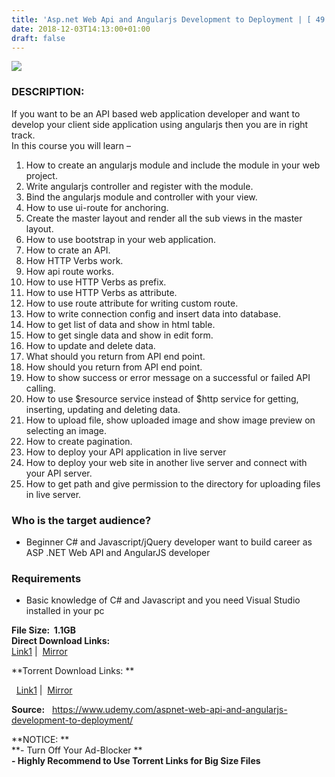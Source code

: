 ```yaml
---
title: 'Asp.net Web Api and Angularjs Development to Deployment | [ 49.99$ Course For Free ]'
date: 2018-12-03T14:13:00+01:00
draft: false
---
```


  

[![](https://1.bp.blogspot.com/-7G2c4wwVFfs/XAUlt_nsK4I/AAAAAAAAAXE/7M9HOap3cvYNUfaKOGDbY5rjMAZAz4DkACLcBGAs/s640/asp.net-web-api-and-angularjs-development-to-deployment.jpg)](https://1.bp.blogspot.com/-7G2c4wwVFfs/XAUlt_nsK4I/AAAAAAAAAXE/7M9HOap3cvYNUfaKOGDbY5rjMAZAz4DkACLcBGAs/s1600/asp.net-web-api-and-angularjs-development-to-deployment.jpg)

### DESCRIPTION:

If you want to be an API based web application developer and want to develop your client side application using angularjs then you are in right track.  
In this course you will learn –  

1.  How to create an angularjs module and include the module in your web project.
2.  Write angularjs controller and register with the module.
3.  Bind the angularjs module and controller with your view.
4.  How to use ui-route for anchoring.
5.  Create the master layout and render all the sub views in the master layout.
6.  How to use bootstrap in your web application.
7.  How to crate an API.
8.  How HTTP Verbs work.
9.  How api route works.
10.  How to use HTTP Verbs as prefix.
11.  How to use HTTP Verbs as attribute.
12.  How to use route attribute for writing custom route.
13.  How to write connection config and insert data into database.
14.  How to get list of data and show in html table.
15.  How to get single data and show in edit form.
16.  How to update and delete data.
17.  What should you return from API end point.
18.  How should you return from API end point.
19.  How to show success or error message on a successful or failed API calling.
20.  How to use $resource service instead of $http service for getting, inserting, updating and deleting data.
21.  How to upload file, show uploaded image and show image preview on selecting an image.
22.  How to create pagination.
23.  How to deploy your API application in live server
24.  How to deploy your web site in another live server and connect with your API server.
25.  How to get path and give permission to the directory for uploading files in live server.

### Who is the target audience?

*   Beginner C# and Javascript/jQuery developer want to build career as ASP .NET Web API and AngularJS developer

### Requirements

*   Basic knowledge of C# and Javascript and you need Visual Studio installed in your pc

  
**File Size:  1.1GB**  
**Direct Download Links:**  
 [Link1](http://turboagram.com/18521555/aspnet-web-api-link1) |  [Mirror](http://turboagram.com/18521555/aspnet-web-api-link2)  
  
**Torrent Download Links: **  

  [Link1](http://turboagram.com/18521555/aspnet-web-api-torrent1) |  [Mirror](http://turboagram.com/18521555/aspnet-web-api-torrent2)

  
**Source:**   https://www.udemy.com/aspnet-web-api-and-angularjs-development-to-deployment/  
  
  
**NOTICE: **  
**\- Turn Off Your Ad-Blocker **  
**\- Highly Recommend to Use Torrent Links for Big Size Files**